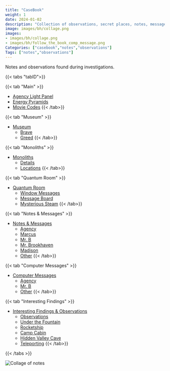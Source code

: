 ```yaml
---
title: "CaseBook"
weight: 1
date: 2024-01-02
description: "Collection of observations, secret places, notes, messages, clues, and hints found in Brookhaven RP solving secrets and mysteries."
image: images/bh/collage.png
images: 
- images/bh/collage.png
- images/bh/follow_the_book_comp_message.png
Categories: ["casebook","notes","observations"]
Tags: ["notes","observations"]
--- 
```


Notes and observations found during investigations.


{{< tabs "tabID">}}

{{< tab "Main" >}}
- [Agency Light Panel](light_panel/)
- [Energy Pyramids](energy_pyramids/)
- [Movie Codes](movie_codes/)
{{< /tab>}}

{{< tab "Museum" >}}
- [Museum](museum/)
	- [Brave](museum/knight/)
	- [Greed](museum/greed/)
{{< /tab>}}

{{< tab "Monoliths" >}}
- [Monoliths](monoliths/)
	- [Details](monoliths/details/)
	- [Locations](monoliths/locations/)
{{< /tab>}}

{{< tab "Quantum Room" >}}
- [Quantum Room](quantum/)
	- [Window Messages](quantum/window_messages/)
	- [Message Board](quantum/message_board/)
	- [Mysterious Steam](quantum/steam/)
{{< /tab>}}

{{< tab "Notes & Messages" >}}
- [Notes & Messages](notes/)
	- [Agency](notes/agency/)
	- [Marcus](notes/marcus)
	- [Mr. B](notes/mrb)
	- [Mr. Brookhaven](notes/mrbrookhaven/)
	- [Madison](notes/madison/)
	- [Other](notes/other/)
{{< /tab>}}

{{< tab "Computer Messages" >}}
- [Computer Messages](computer/)
	- [Agency](computer/agency/)
	- [Mr. B](computer/mrb/)
	- [Other](computer/other/)
{{< /tab>}}

{{< tab "Interesting Findings" >}}
- [Interesting Findings & Observations](interesting/)
	- [Observations](interesting/observations/)
	- [Under the Fountain](interesting/fountain/)
	- [Rocketship](interesting/rocketship/)
	- [Camp Cabin](interesting/camp_cabin/)
	- [Hidden Valley Cave](interesting/hidden_valley_cave/)
	- [Teleporting](interesting/teleporting/)
{{< /tab>}}

{{< /tabs >}}

![Collage of notes](/images/bh/collage.png)
